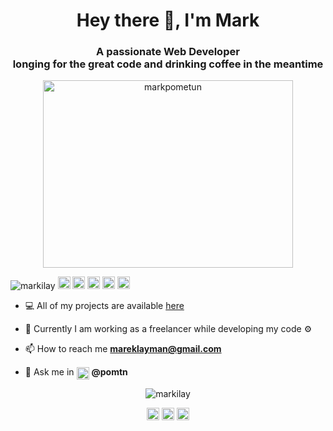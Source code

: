 

<h1 align="center">Hey there 👋, I'm Mark</h1>
<h3 align="center">A passionate Web Developer <br>longing for the great code and drinking coffee in the meantime</h3>
  
 
 <p align="center"> 
  <img src="https://miro.medium.com/max/700/0*C-cPP9D2MIyeexAT.gif" alt="markpometun" width="400" height="300"/>
 </p>
<p align="left">
<img src="https://komarev.com/ghpvc/?username=markilay" alt="markilay" />

<img src="https://img.icons8.com/color/48/000000/javascript.png" width="20" height="20" alt='javascript'/>
<img src="https://img.icons8.com/color/48/000000/html-5.png" width="20" height="20" alt='html'/>
<img src="https://img.icons8.com/color/48/000000/css3.png" width="20" height="20" alt='css'/>
<img src="https://img.icons8.com/color/48/000000/bootstrap.png" width="20" height="20" alt='bootstrap'/>
<img src="https://img.icons8.com/fluent/48/000000/github.png" width="20" height="20" alt='github'/>



- 💻 All of my projects are available  [here](https://github.com/markilay?tab=repositories)

- 🔧 Currently I am working as a freelancer while developing my code ⚙️

- 📫 How to reach me **mareklayman@gmail.com** 

- 💬 Ask me in <a href="https://web.telegram.org/" target="blank"><img align="center" src="https://cdn.jsdelivr.net/npm/simple-icons@3.0.1/icons/telegram.svg" alt="https://web.telegram.org/" height="20" width="20" /></a> **@pomtn**

<p align="center"> 
  <img src="https://github-readme-stats.vercel.app/api?username=markilay&show_icons=true" alt="markilay" />
 </p>
 
 <p align="center">
<a href="https://www.linkedin.com/in/mark-pometun/" target="blank"><img align="center" src="https://cdn.jsdelivr.net/npm/simple-icons@3.0.1/icons/linkedin.svg" alt="https://www.linkedin.com/in/mark-pometun/" height="20" width="20" /></a>
  <a href="https://www.facebook.com/mark.pometun" target="blank"><img align="center" src="https://cdn.jsdelivr.net/npm/simple-icons@3.0.1/icons/facebook.svg" alt="https://www.facebook.com/mark.pometun" height="20" width="20" /></a>
  <a href="https://www.instagram.com/mark_pometun/" target="blank"><img align="center" src="https://cdn.jsdelivr.net/npm/simple-icons@3.0.1/icons/instagram.svg" alt="https://www.instagram.com/mark_pometun/" height="20" width="20" /></a>


</p>
